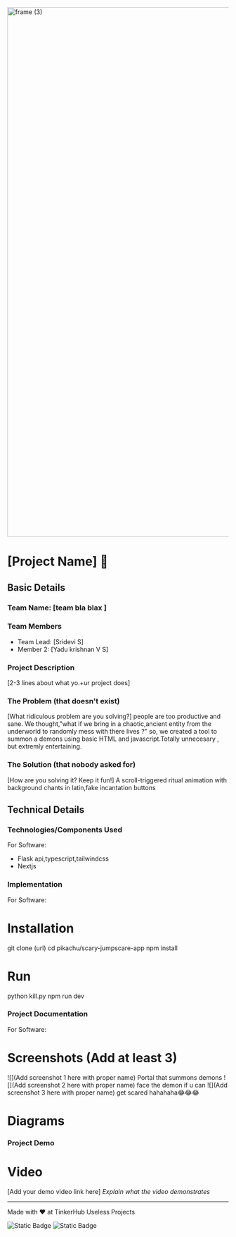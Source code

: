 <img width="3188" height="1202" alt="frame (3)" src="https://github.com/user-attachments/assets/517ad8e9-ad22-457d-9538-a9e62d137cd7" />


# [Project Name] 🎯


## Basic Details
### Team Name: [team bla blax ]


### Team Members
- Team Lead:  [Sridevi S]
- Member 2:  [Yadu krishnan V S]

### Project Description
[2-3 lines about what yo.+ur project does]

### The Problem (that doesn't exist)
[What ridiculous problem are you solving?]
people are too productive and sane. We thought,"what if we bring in a chaotic,ancient entity from the underworld to randomly mess with there lives ?" so, we created a tool to summon a demons using basic HTML and javascript.Totally unnecesary , but extremly entertaining.
### The Solution (that nobody asked for)
[How are you solving it? Keep it fun!]
A scroll-triggered ritual animation with background chants in latin,fake incantation buttons 
## Technical Details
### Technologies/Components Used
For Software:
- Flask api,typescript,tailwindcss
- Nextjs



### Implementation
For Software:
# Installation
git clone (url)
cd pikachu/scary-jumpscare-app
npm install

# Run
python kill.py
npm run dev
### Project Documentation
For Software:

# Screenshots (Add at least 3)
![](Add screenshot 1 here with proper name)
Portal that summons demons
![](Add screenshot 2 here with proper name)
face the demon if u can
![](Add screenshot 3 here with proper name)
get scared hahahaha😂😂😂
# Diagrams

### Project Demo
# Video
[Add your demo video link here]
*Explain what the video demonstrates*


---
Made with ❤️ at TinkerHub Useless Projects 

![Static Badge](https://img.shields.io/badge/TinkerHub-24?color=%23000000&link=https%3A%2F%2Fwww.tinkerhub.org%2F)
![Static Badge](https://img.shields.io/badge/UselessProjects--25-25?link=https%3A%2F%2Fwww.tinkerhub.org%2Fevents%2FQ2Q1TQKX6Q%2FUseless%2520Projects)
